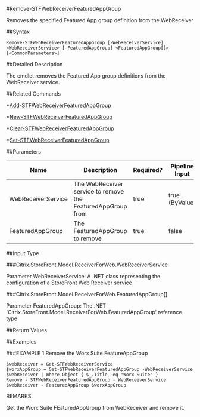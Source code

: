 #Remove-STFWebReceiverFeaturedAppGroup
Removes the specified Featured App group definition from the WebReceiver
##Syntax
```Remove-STFWebReceiverFeaturedAppGroup [-WebReceiverService] <WebReceiverService> [-FeaturedAppGroup] <FeaturedAppGroup[]> [<CommonParameters>]
```
##Detailed Description
The cmdlet removes the Featured App group definitions from the WebReceiver service.
##Related Commands
*[Add-STFWebReceiverFeaturedAppGroup](Add-STFWebReceiverFeaturedAppGroup)
*[New-STFWebReceiverFeaturedAppGroup](New-STFWebReceiverFeaturedAppGroup)
*[Clear-STFWebReceiverFeaturedAppGroup](Clear-STFWebReceiverFeaturedAppGroup)
*[Set-STFWebReceiverFeaturedAppGroup](Set-STFWebReceiverFeaturedAppGroup)
##Parameters
|Name|Description|Required?|Pipeline Input||--|--|--|--||WebReceiverService|The WebReceiver service to remove the FeaturedAppGroup from|true|true (ByValue)||FeaturedAppGroup|The FeaturedAppGroup to remove|true|false|##Input Type
###Citrix.StoreFront.Model.ReceiverForWeb.WebReceiverService
Parameter WebReceiverService: A .NET class representing the configuration of a StoreFront Web Receiver service
###Citrix.StoreFront.Model.ReceiverForWeb.FeaturedAppGroup[]
Parameter FeaturedAppGroup: The .NET 'Citrix.StoreFront.Model.ReceiverForWeb.FeaturedAppGroup' reference type
##Return Values
##Examples
###EXAMPLE 1 Remove the Worx Suite FeatureAppGroup
```$webReceiver = Get-STFWebReceiverService
$worxAppGroup = Get-STFWebReceiverFeaturedAppGroup -WebReceiverService $webReceiver | Where-Object { $_.Title -eq "Worx Suite" }
Remove - STFWebReceiverFeaturedAppGroup - WebReceiverService $webReceiver - FeaturedAppGroup $worxAppGroup
```
REMARKS
Get the Worx Suite FEaturedAppGroup from WebReceiver and remove it.

